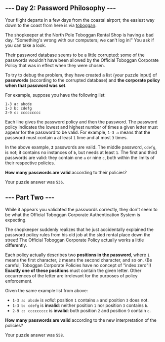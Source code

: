 ## --- Day 2: Password Philosophy ---

Your flight departs in a few days from the coastal airport; the easiest way down to the coast from here is via [toboggan](https://en.wikipedia.org/wiki/Toboggan).

The shopkeeper at the North Pole Toboggan Rental Shop is having a bad day. "Something's wrong with our computers; we can't log in!" You ask if you can take a look.

Their password database seems to be a little corrupted: some of the passwords wouldn't have been allowed by the Official Toboggan Corporate Policy that was in effect when they were chosen.

To try to debug the problem, they have created a list (your puzzle input) of __passwords__ (according to the corrupted database) and __the corporate policy when that password was set__.

For example, suppose you have the following list:

    1-3 a: abcde
    1-3 b: cdefg
    2-9 c: ccccccccc

Each line gives the password policy and then the password. The password policy indicates the lowest and highest number of times a given letter must appear for the password to be valid. For example, `1-3 a` means that the password must contain `a` at least `1` time and at most `3` times.

In the above example, __`2`__ passwords are valid. The middle password, `cdefg`, is not; it contains no instances of `b`, but needs at least `1`. The first and third passwords are valid: they contain one `a` or nine `c`, both within the limits of their respective policies.

__How many passwords are valid__ according to their policies?

Your puzzle answer was `536`.

## --- Part Two ---

While it appears you validated the passwords correctly, they don't seem to be what the Official Toboggan Corporate Authentication System is expecting.

The shopkeeper suddenly realizes that he just accidentally explained the password policy rules from his old job at the sled rental place down the street! The Official Toboggan Corporate Policy actually works a little differently.

Each policy actually describes two __positions in the password__, where `1` means the first character, `2` means the second character, and so on. (Be careful; Toboggan Corporate Policies have no concept of "index zero"!) __Exactly one of these positions__ must contain the given letter. Other occurrences of the letter are irrelevant for the purposes of policy enforcement.

Given the same example list from above:

*   `1-3 a: abcde` is _valid_: position `1` contains `a` and position `3` does not.
*   `1-3 b: cdefg` is __invalid__: neither position `1` nor position `3` contains `b`.
*   `2-9 c: ccccccccc` is __invalid__: both position `2` and position `9` contain `c`.

__How many passwords are valid__ according to the new interpretation of the policies?

Your puzzle answer was `558`.
